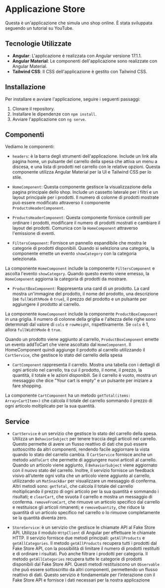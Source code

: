 # Applicazione Store

Questa è un'applicazione che simula uno shop online. È stata sviluppata seguendo un tutorial su YouTube.

## Tecnologie Utilizzate

- **Angular**: L'applicazione è realizzata con Angular versione 17.1.1.
- **Angular Material**: Le componenti dell'applicazione sono realizzate con Angular Material.
- **Tailwind CSS**: Il CSS dell'applicazione è gestito con Tailwind CSS.

## Installazione

Per installare e avviare l'applicazione, seguire i seguenti passaggi:

1. Clonare il repository.
2. Installare le dipendenze con `npm install`.
3. Avviare l'applicazione con `ng serve`.


## Componenti

Vediamo le componenti: 

- `headers`: è la barra degli strumenti dell'applicazione. Include un link alla pagina home, un pulsante del carrello della spesa che attiva un menu a discesa, e una lista di prodotti nel carrello con le relative opzioni. Questa componente utilizza Angular Material per la UI e Tailwind CSS per lo stile.

- `HomeComponent`: Questa componente gestisce la visualizzazione della pagina principale dello shop. Include un cassetto laterale per i filtri e un layout principale per i prodotti. Il numero di colonne di prodotti mostrate può essere modificato attraverso il componente `ProductsHeaderComponent`.

- `ProductsHeaderComponent`: Questa componente fornisce controlli per ordinare i prodotti, modificare il numero di prodotti mostrati e cambiare il layout dei prodotti. Comunica con la `HomeComponent` attraverso l'emissione di eventi.

- `FiltersComponent`: Fornisce un pannello espandibile che mostra le categorie di prodotti disponibili. Quando si seleziona una categoria, la componente emette un evento `showCategory` con la categoria selezionata.

La componente `HomeComponent` include la componente `FiltersComponent` e ascolta l'evento `showCategory`. Quando questo evento viene emesso, la `HomeComponent` aggiorna la categoria di prodotti da mostrare.


- `ProductBoxComponent`: Rappresenta una card di un prodotto. La card mostra un'immagine del prodotto, il nome del prodotto, una descrizione (se `fullWidthMode` è `true`), il prezzo del prodotto e un pulsante per aggiungere il prodotto al carrello.


La componente `HomeComponent` include la componente `ProductBoxComponent` in una griglia. Il numero di colonne della griglia e l'altezza delle righe sono determinati dal valore di `cols` e `rowHeight`, rispettivamente. Se `cols` è 1, allora `fullWidthMode` è `true`. 

Quando un prodotto viene aggiunto al carrello, `ProductBoxComponent` emette un evento addToCart che viene ascoltato dal `HomeComponent`.
Il HomeComponent quindi aggiunge il prodotto al carrello utilizzando il `CartService`, che gestisce lo stato del carrello della spesa


- `CartComponent` rappresenta il carrello. Mostra una tabella con i dettagli di ogni articolo nel carrello, tra cui il prodotto, il nome, il prezzo, la quantità, il totale e le azioni disponibili. Se il carrello è vuoto, mostra un messaggio che dice "Your cart is empty" e un pulsante per iniziare a fare shopping.

La componente `CartComponent` ha un metodo `getTotal(items: Array<CartItem>)` che calcola il totale del carrello sommando il prezzo di ogni articolo moltiplicato per la sua quantità.


## Service 

- `CartService` è un servizio che gestisce lo stato del carrello della spesa. Utilizza un `BehaviorSubject` per tenere traccia degli articoli nel carrello. Questo permette di avere un flusso reattivo di dati che può essere sottoscritto da altri componenti, rendendo facile aggiornare la vista quando lo stato del carrello cambia. Il `CartService` fornisce anche un metodo `addToCart` che permette di aggiungere nuovi articoli al carrello. Quando un articolo viene aggiunto, il `BehaviorSubject` viene aggiornato con il nuovo stato del carrello. Inoltre, il servizio fornisce un feedback visivo all’utente ogni volta che un articolo viene aggiunto al carrello, utilizzando un `MatSnackBar` per visualizzare un messaggio di conferma. Altri metodi sono: `getTotal`, che calcola il totale del carrello moltiplicando il prezzo di ogni articolo per la sua quantità e sommando i risultati; e `clearCart`, che svuota il carrello e mostra un messaggio di conferma. `removeFromCart`, che rimuove un articolo specifico dal carrello e restituisce gli articoli rimanenti; e `removeQuantity`, che riduce la quantità di un articolo specifico nel carrello o lo rimuove completamente se la quantità diventa zero.

- `StoreService`: è un servizio che gestisce le chiamate API al Fake Store API. Utilizza il modulo `HttpClient` di Angular per effettuare le chiamate HTTP. Il servizio fornisce due metodi principali: `getAllProducts` e `getAllCategories`. Il metodo `getAllProducts` recupera tutti i prodotti dal Fake Store API, con la possibilità di limitare il numero di prodotti restituiti e di ordinare i risultati. Può anche filtrare i prodotti per categoria. Il metodo `getAllCategories` recupera tutte le categorie di prodotti disponibili dal Fake Store API. Questi metodi restituiscono un `Observable` che può essere sottoscritto da altri componenti, permettendo un flusso reattivo di dati. Questo servizio è fondamentale per l’interazione con il Fake Store API e fornisce i dati necessari per la nostra applicazione
